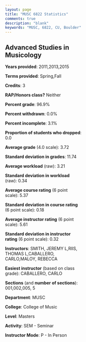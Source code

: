 ```yaml
---
layout: page
title: "MUSC 6822 Statistics"
comments: true
description: "blank"
keywords: "MUSC, 6822, CU, Boulder"
--- 
```

<head>
<script src="https://ajax.googleapis.com/ajax/libs/jquery/2.1.3/jquery.min.js"></script>
<script src="https://dl.dropboxusercontent.com/s/pc42nxpaw1ea4o9/highcharts.js?dl=0"></script>
<!-- <script src="../assets/js/highcharts.js"></script> -->
<style type="text/css">@font-face {
	font-family: "Bebas Neue";
	src: url(https://www.filehosting.org/file/details/544349/BebasNeue%20Regular.otf) format("opentype");
	}
	h1.Bebas { 
		font-family: "Bebas Neue", Verdana, Tahoma;
	}
</style>
</head>
<body>
	<div id="container" style="float: right; width: 45%; height: 88%; margin-left: 2.5%; margin-right: 2.5%;"></div>
	<script language="JavaScript">
		$(document).ready(function() {
		var chart = {type: 'column'};
		var title = {text: 'Grade Distribution'};
		var xAxis = {categories: ['A','B','C','D','F'],crosshair: true};
		var yAxis = {min: 0,title: {text: 'Percentage'}};
		var tooltip = {headerFormat: '<center><b><span style="font-size:20px">{point.key}</span></b></center>',
		               pointFormat: '<td style="padding:0"><b>{point.y:.1f}%</b></td>',
		               footerFormat: '</table>',shared: true,useHTML: true};
		var plotOptions = {column: {pointPadding: 0.0,borderWidth: 0}};  
		var credits = {enabled: false};var series= [{name: 'Percent',data: [84.75,13.56,0.0,0.0,1.69,]}];
		var json = {};
		json.chart = chart;
		json.title = title;
		json.tooltip = tooltip;
		json.xAxis = xAxis;
		json.yAxis = yAxis;  
		json.series = series;
		json.plotOptions = plotOptions;  
		json.credits = credits;
		$('#container').highcharts(json);
	});
	</script>
</body>
			   
## Advanced Studies in Musicology

**Years provided**: 2011,2013,2015

**Terms provided**: Spring,Fall

**Credits**: 3

**RAP/Honors class?** Neither

**Percent grade**: 96.9%

**Percent withdrawn**: 0.0%

**Percent incomplete**: 3.1%

**Proportion of students who dropped**: 0.0

**Average grade** (4.0 scale): 3.72

**Standard deviation in grades**: 11.74

**Average workload** (raw): 3.21

**Standard deviation in workload** (raw): 0.34

**Average course rating** (6 point scale): 5.37

**Standard deviation in course rating** (6 point scale): 0.18

**Average instructor rating** (6 point scale): 5.61

**Standard deviation in instructor rating** (6 point scale): 0.32

**Instructors**: SMITH, JEREMY L,RIIS, THOMAS L,CABALLERO, CARLO,MALOY, REBECCA

**Easiest instructor** (based on class grade): CABALLERO, CARLO

**Sections** (and **number of sections**): 001,002,005, 5

**Department**: MUSC

**College**: College of Music

**Level**: Masters

**Activity**: SEM - Seminar

**Instructor Mode**: P  - In Person